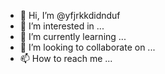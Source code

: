 - 👋 Hi, I’m @yfjrkkdidnduf
- 👀 I’m interested in ...
- 🌱 I’m currently learning ...
- 💞️ I’m looking to collaborate on ...
- 📫 How to reach me ...

<!---
yfjrkkdidnduf/yfjrkkdidnduf is a ✨ special ✨ repository because its `README.md` (this file) appears on your GitHub profile.
You can click the Preview link to take a look at your changes.
--->
